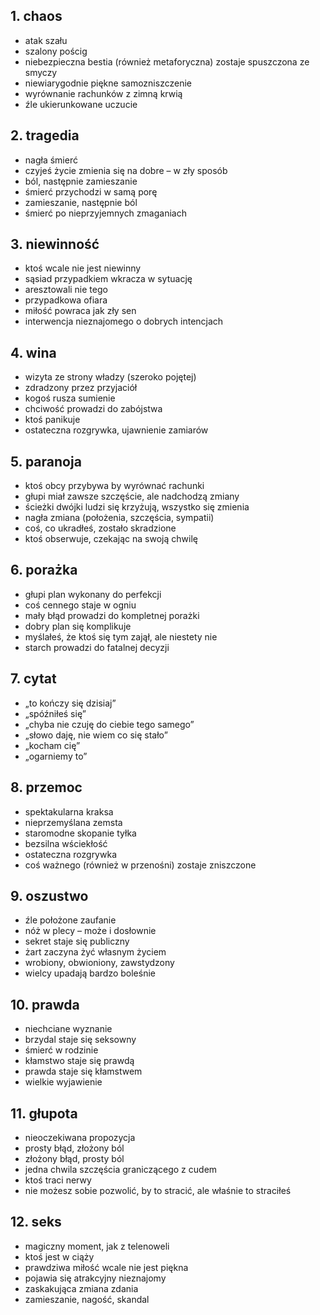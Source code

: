 ## 1. chaos
- atak szału
- szalony pościg
- niebezpieczna bestia (również metaforyczna) zostaje spuszczona ze smyczy
- niewiarygodnie piękne samozniszczenie
- wyrównanie rachunków z zimną krwią
- źle ukierunkowane uczucie
## 2. tragedia
- nagła śmierć
- czyjeś życie zmienia się na dobre – w zły sposób
- ból, następnie zamieszanie
- śmierć przychodzi w samą porę
- zamieszanie, następnie ból
- śmierć po nieprzyjemnych zmaganiach
## 3. niewinność
- ktoś wcale nie jest niewinny
- sąsiad przypadkiem wkracza w sytuację
- aresztowali nie tego
- przypadkowa ofiara
- miłość powraca jak zły sen
- interwencja nieznajomego o dobrych intencjach
## 4. wina
- wizyta ze strony władzy (szeroko pojętej)
- zdradzony przez przyjaciół
- kogoś rusza sumienie
- chciwość prowadzi do zabójstwa
- ktoś panikuje
- ostateczna rozgrywka, ujawnienie zamiarów
## 5. paranoja
- ktoś obcy przybywa by wyrównać rachunki
- głupi miał zawsze szczęście, ale nadchodzą zmiany
- ścieżki dwójki ludzi się krzyżują, wszystko się zmienia
- nagła zmiana (położenia, szczęścia, sympatii)
- coś, co ukradłeś, zostało skradzione
- ktoś obserwuje, czekając na swoją chwilę
## 6. porażka
- głupi plan wykonany do perfekcji
- coś cennego staje w ogniu
- mały błąd prowadzi do kompletnej porażki
- dobry plan się komplikuje
- myślałeś, że ktoś się tym zajął, ale niestety nie
- starch prowadzi do fatalnej decyzji
## 7. cytat
- „to kończy się dzisiaj”
- „spóźniłeś się”
- „chyba nie czuję do ciebie tego samego”
- „słowo daję, nie wiem co się stało”
- „kocham cię”
- „ogarniemy to”
## 8. przemoc
- spektakularna kraksa
- nieprzemyślana zemsta
- staromodne skopanie tyłka
- bezsilna wściekłość
- ostateczna rozgrywka
- coś ważnego (również w przenośni) zostaje zniszczone
## 9. oszustwo
- źle położone zaufanie
- nóż w plecy – może i dosłownie
- sekret staje się publiczny
- żart zaczyna żyć własnym życiem
- wrobiony, obwioniony, zawstydzony
- wielcy upadają bardzo boleśnie
## 10. prawda
- niechciane wyznanie
- brzydal staje się seksowny
- śmierć w rodzinie
- kłamstwo staje się prawdą
- prawda staje się kłamstwem
- wielkie wyjawienie
## 11. głupota
- nieoczekiwana propozycja
- prosty błąd, złożony ból
- złożony błąd, prosty ból
- jedna chwila szczęścia graniczącego z cudem
- ktoś traci nerwy
- nie możesz sobie pozwolić, by to stracić, ale właśnie to straciłeś
## 12. seks
- magiczny moment, jak z telenoweli
- ktoś jest w ciąży
- prawdziwa miłość wcale nie jest piękna
- pojawia się atrakcyjny nieznajomy
- zaskakująca zmiana zdania
- zamieszanie, nagość, skandal
